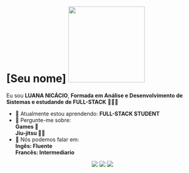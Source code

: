 # [Seu nome] <img src="https://preview.redd.it/we-are-valorant-we-are-fighters-v0-rsnnqfjx02u91.gif?width=4410&auto=webp&v=enabled&s=4e24ebd50927b632dff2e541e4c36c7f60e1c266"  width="200px">

Eu sou <strong>LUANA NICÁCIO</strong>, <strong>Formada em Análise e Desenvolvimento de Sistemas e estudande de FULL-STACK</strong> 👨🏻‍💻 

- 🚀 Atualmente estou aprendendo: <strong>FULL-STACK STUDENT</br></strong> 
- 💬 Pergunte-me sobre: <strong><br> Games 👾 <br> Jiu-jitsu 🤼‍♀️</br></strong>
- 📣 Nós podemos falar em: <strong><br>Ingês: Fluente <br> Francês: Intermediario </br></strong>

<div align="center">

  <a href="" alt="Gmail">
    <img src="https://img.shields.io/badge/-Gmail-FF0000?style=flat-square&labelColor=FF0000&logo=gmail&logoColor=white&link=LINK-DO-SEU-EMAIL"/></a>

  <a href="https://www.linkedin.com/in/luana-nic%C3%A1cio-0214421aa" alt="Linkedin">
    <img src="https://img.shields.io/badge/-Linkedin-0e76a8?style=flat-square&logo=Linkedin&logoColor=white&link=LINK-DO-SEU-LINKEDIN" /></a>

  <a href="#" alt="Instagram">
    <img src="https://img.shields.io/badge/-Instagram-DF0174?style=flat-square&labelColor=DF0174&logo=instagram&logoColor=white&link=LINK-DO-SEU-INSTAGRAM"/></a>

</div>
